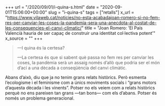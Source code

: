+++
url = "/2020/09/01/i-quina-s.html"
date = "2020-09-01T15:06:00+00:00"
slug = "i-quina-s"
tags = ["retalls"]
x_url = "https://www.vilaweb.cat/noticies/no-esta-acabadajoan-romero-si-no-fem-res-per-canviar-les-coses-la-pandemia-sera-una-anecdota-al-costat-de-les-consequencies-el-canvi-climatic/"
title = "Joan Romero: ’El País Valencià hauria de ser capaç de construir una identitat col·lectiva potent’"
x_source = ""
+++

> —I quina és la certesa?
> 
> —La certesa és que si sabent què passa no fem res per canviar les coses, la pandèmia serà un assaig només d’allò que podria ser el món d’ací a una dècada a conseqüència del canvi climàtic.

Abans d’això, diu que ja no tenim grans relats històrics. Però esmenta l’ecologisme i el feminisme com a únics moviments socials i “grans motors d’aquesta dècada i les vinents”. Potser no els veiem com a relats històrics perquè no ens pareixen tan grans —tan bons— com els d’abans. Potser és només un problema generacional.

